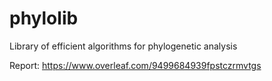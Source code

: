 # phylolib
Library of efficient algorithms for phylogenetic analysis

Report: https://www.overleaf.com/9499684939fpstczrmvtgs
